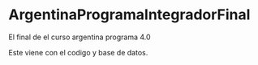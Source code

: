 # ArgentinaProgramaIntegradorFinal
El final de el curso argentina programa 4.0

Este viene con el codigo y base de datos.
